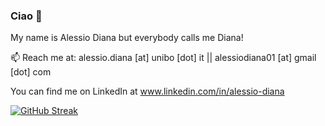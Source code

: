 ### Ciao 👋
My name is Alessio Diana but everybody calls me Diana!

 📫 Reach me at: alessio.diana [at] unibo [dot] it || alessiodiana01 [at] gmail [dot] com
 
 You can find me on LinkedIn at www.linkedin.com/in/alessio-diana

[![GitHub Streak](https://streak-stats.demolab.com?user=jokerale&theme=dark&border_radius=50&date_format=j%20M%5B%20Y%5D&card_width=700)](https://git.io/streak-stats)

<!--
**jokerale/jokerale** is a ✨ _special_ ✨ repository because its `README.md` (this file) appears on your GitHub profile.

Here are some ideas to get you started:

- 🔭 I’m currently working on ...
- 🌱 I’m currently learning ...
- 👯 I’m looking to collaborate on ...
- 🤔 I’m looking for help with ...
- 💬 Ask me about ...
- 😄 Pronouns: ...
- ⚡ Fun fact: ...
-->
